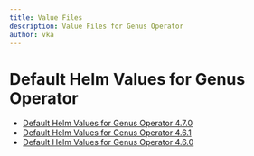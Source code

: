 ```yaml
---
title: Value Files
description: Value Files for Genus Operator
author: vka
---
```


# Default Helm Values for Genus Operator

- [Default Helm Values for Genus Operator 4.7.0](genus-operator-4.7.0.md)
- [Default Helm Values for Genus Operator 4.6.1](genus-operator-4.6.1.md)
- [Default Helm Values for Genus Operator 4.6.0](genus-operator-4.6.0.md)
